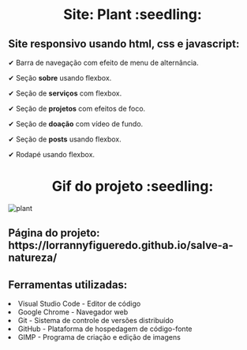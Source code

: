 <h1 align="center">Site: Plant :seedling:</h1>

<h2> Site responsivo usando html, css e javascript: </h2>
<p> ✔ Barra de navegação com efeito de menu de alternância. </p>
<p> ✔ Seção <strong>sobre</strong> usando flexbox. </p>
<p> ✔ Seção de <strong>serviços</strong> com flexbox. </p>
<p> ✔ Seção de <strong>projetos</strong> com efeitos de foco. </p>
<p> ✔ Seção de <strong>doação</strong> com vídeo de fundo. </p>
<p> ✔ Seção de <strong>posts</strong> usando flexbox. </p>
<p> ✔ Rodapé usando flexbox. </p>

<h1 align="center">Gif do projeto :seedling:</h1>

![plant](https://user-images.githubusercontent.com/97335833/151198385-3d9baa26-11e6-4105-a767-72dae88a736b.gif)

<h2> Página do projeto: https://lorrannyfigueredo.github.io/salve-a-natureza/ </h2>

<h2> Ferramentas utilizadas: </h2>
<li> Visual Studio Code - Editor de código </li>
<li> Google Chrome - Navegador web </li>
<li> Git - Sistema de controle de versões distribuído </li>
<li> GitHub - Plataforma de hospedagem de código-fonte </li>
<li> GIMP - Programa de criação e edição de imagens </li>
